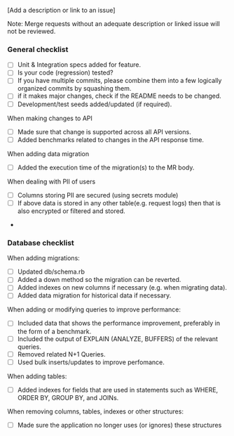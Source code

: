 [Add a description or link to an issue]

Note: Merge requests without an adequate description or linked issue will not be reviewed.

### General checklist
- [ ] Unit & Integration specs added for feature.
- [ ] Is your code (regression) tested?
- [ ] If you have multiple commits, please combine them into a few logically organized commits by squashing them.
- [ ] if it makes major changes, check if the README needs to be changed.
- [ ] Development/test seeds added/updated (if required).

When making changes to API
- [ ] Made sure that change is supported across all API versions.
- [ ] Added benchmarks related to changes in the API response time.

When adding data migration
- [ ] Added the execution time of the migration(s) to the MR body.

When dealing with PII of users
- [ ] Columns storing PII are secured (using secrets module)
- [ ] If above data is stored in any other table(e.g. request logs) then that is also encrypted or filtered and stored.
-
### Database checklist

When adding migrations:

- [ ] Updated db/schema.rb
- [ ] Added a down method so the migration can be reverted.
- [ ] Added indexes on new columns if necessary (e.g. when migrating data).
- [ ] Added data migration for historical data if necessary.

When adding or modifying queries to improve performance:

- [ ] Included data that shows the performance improvement, preferably in the form of a benchmark.
- [ ] Included the output of EXPLAIN (ANALYZE, BUFFERS) of the relevant queries.
- [ ] Removed related N+1 Queries.
- [ ] Used bulk inserts/updates to improve perfomance.

When adding tables:

- [ ] Added indexes for fields that are used in statements such as WHERE, ORDER BY, GROUP BY, and JOINs.

When removing columns, tables, indexes or other structures:

- [ ] Made sure the application no longer uses (or ignores) these structures


